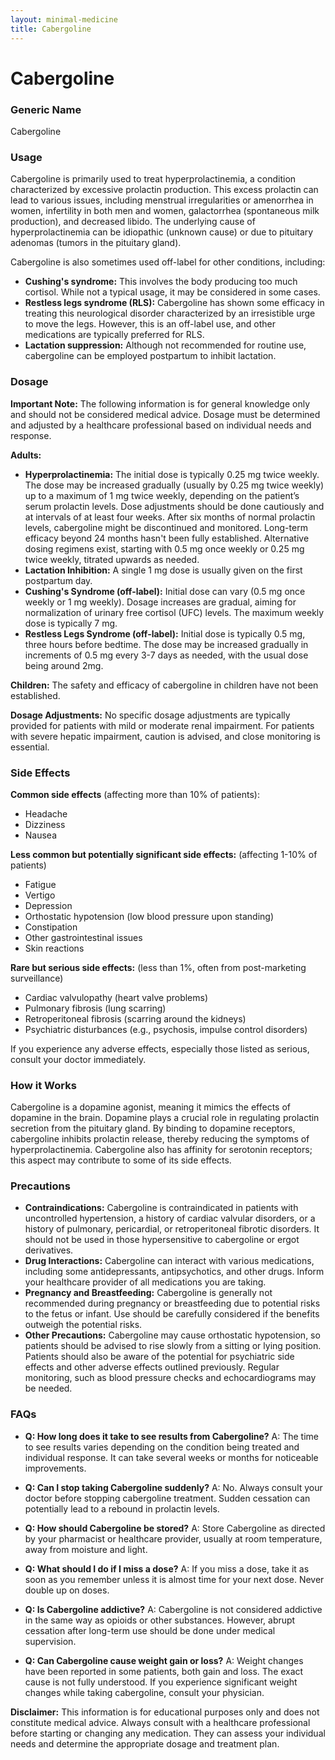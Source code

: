 ```yaml
---
layout: minimal-medicine
title: Cabergoline
---
```


# Cabergoline
### Generic Name
Cabergoline

### Usage

Cabergoline is primarily used to treat hyperprolactinemia, a condition characterized by excessive prolactin production.  This excess prolactin can lead to various issues, including menstrual irregularities or amenorrhea in women, infertility in both men and women, galactorrhea (spontaneous milk production), and decreased libido.  The underlying cause of hyperprolactinemia can be idiopathic (unknown cause) or due to pituitary adenomas (tumors in the pituitary gland).

Cabergoline is also sometimes used off-label for other conditions, including:

* **Cushing's syndrome:** This involves the body producing too much cortisol. While not a typical usage, it may be considered in some cases.
* **Restless legs syndrome (RLS):**  Cabergoline has shown some efficacy in treating this neurological disorder characterized by an irresistible urge to move the legs. However, this is an off-label use, and other medications are typically preferred for RLS.
* **Lactation suppression:**  Although not recommended for routine use, cabergoline can be employed postpartum to inhibit lactation.


### Dosage

**Important Note:** The following information is for general knowledge only and should not be considered medical advice.  Dosage must be determined and adjusted by a healthcare professional based on individual needs and response.

**Adults:**

* **Hyperprolactinemia:**  The initial dose is typically 0.25 mg twice weekly.  The dose may be increased gradually (usually by 0.25 mg twice weekly) up to a maximum of 1 mg twice weekly, depending on the patient’s serum prolactin levels.  Dose adjustments should be done cautiously and at intervals of at least four weeks.  After six months of normal prolactin levels, cabergoline might be discontinued and monitored.  Long-term efficacy beyond 24 months hasn't been fully established.  Alternative dosing regimens exist, starting with 0.5 mg once weekly or 0.25 mg twice weekly, titrated upwards as needed.
* **Lactation Inhibition:** A single 1 mg dose is usually given on the first postpartum day.
* **Cushing's Syndrome (off-label):** Initial dose can vary (0.5 mg once weekly or 1 mg weekly).  Dosage increases are gradual, aiming for normalization of urinary free cortisol (UFC) levels. The maximum weekly dose is typically 7 mg.
* **Restless Legs Syndrome (off-label):** Initial dose is typically 0.5 mg, three hours before bedtime.  The dose may be increased gradually in increments of 0.5 mg every 3-7 days as needed, with the usual dose being around 2mg.

**Children:** The safety and efficacy of cabergoline in children have not been established.

**Dosage Adjustments:** No specific dosage adjustments are typically provided for patients with mild or moderate renal impairment.  For patients with severe hepatic impairment, caution is advised, and close monitoring is essential.


### Side Effects

**Common side effects** (affecting more than 10% of patients):

* Headache
* Dizziness
* Nausea


**Less common but potentially significant side effects:** (affecting 1-10% of patients)

* Fatigue
* Vertigo
* Depression
* Orthostatic hypotension (low blood pressure upon standing)
* Constipation
* Other gastrointestinal issues
* Skin reactions


**Rare but serious side effects:** (less than 1%, often from post-marketing surveillance)

* Cardiac valvulopathy (heart valve problems)
* Pulmonary fibrosis (lung scarring)
* Retroperitoneal fibrosis (scarring around the kidneys)
* Psychiatric disturbances (e.g., psychosis, impulse control disorders)


If you experience any adverse effects, especially those listed as serious, consult your doctor immediately.


### How it Works

Cabergoline is a dopamine agonist, meaning it mimics the effects of dopamine in the brain.  Dopamine plays a crucial role in regulating prolactin secretion from the pituitary gland. By binding to dopamine receptors, cabergoline inhibits prolactin release, thereby reducing the symptoms of hyperprolactinemia.  Cabergoline also has affinity for serotonin receptors; this aspect may contribute to some of its side effects.


### Precautions

* **Contraindications:** Cabergoline is contraindicated in patients with uncontrolled hypertension, a history of cardiac valvular disorders, or a history of pulmonary, pericardial, or retroperitoneal fibrotic disorders.  It should not be used in those hypersensitive to cabergoline or ergot derivatives.
* **Drug Interactions:** Cabergoline can interact with various medications, including some antidepressants, antipsychotics, and other drugs.  Inform your healthcare provider of all medications you are taking.
* **Pregnancy and Breastfeeding:** Cabergoline is generally not recommended during pregnancy or breastfeeding due to potential risks to the fetus or infant.  Use should be carefully considered if the benefits outweigh the potential risks.
* **Other Precautions:** Cabergoline may cause orthostatic hypotension, so patients should be advised to rise slowly from a sitting or lying position. Patients should also be aware of the potential for psychiatric side effects and other adverse effects outlined previously. Regular monitoring, such as blood pressure checks and echocardiograms may be needed.

### FAQs

* **Q: How long does it take to see results from Cabergoline?** A:  The time to see results varies depending on the condition being treated and individual response.  It can take several weeks or months for noticeable improvements.

* **Q: Can I stop taking Cabergoline suddenly?** A: No. Always consult your doctor before stopping cabergoline treatment.  Sudden cessation can potentially lead to a rebound in prolactin levels.

* **Q: How should Cabergoline be stored?** A: Store Cabergoline as directed by your pharmacist or healthcare provider, usually at room temperature, away from moisture and light.

* **Q: What should I do if I miss a dose?** A: If you miss a dose, take it as soon as you remember unless it is almost time for your next dose. Never double up on doses.

* **Q: Is Cabergoline addictive?** A:  Cabergoline is not considered addictive in the same way as opioids or other substances. However, abrupt cessation after long-term use should be done under medical supervision.

* **Q: Can Cabergoline cause weight gain or loss?** A: Weight changes have been reported in some patients, both gain and loss.  The exact cause is not fully understood.  If you experience significant weight changes while taking cabergoline, consult your physician.


**Disclaimer:** This information is for educational purposes only and does not constitute medical advice. Always consult with a healthcare professional before starting or changing any medication.  They can assess your individual needs and determine the appropriate dosage and treatment plan.

